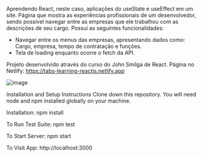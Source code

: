 Aprendendo React, neste caso, aplicações do useState e useEffect em um site. Página que mostra as experiências profissionais de um desenvolvedor, sendo possível navegar entre as empresas que ele trabalhou com as descrições de seu cargo.
Possui as seguintes funcionalidades:
- Navegar entre os menus das empresas, apresentando dados como: Cargo, empresa, tempo de contratação e funções.
- Tela de loading enquanto ocorre o fetch da API.

Projeto desenvolvido através do curso do John Smilga de React. Página no Netlify: https://tabs-learning-reactjs.netlify.app

![image](https://user-images.githubusercontent.com/103163622/187838945-3f3eca21-951c-45e3-9b13-798f6c901821.png)

Installation and Setup Instructions Clone down this repository. You will need node and npm installed globally on your machine.

Installation: npm install

To Run Test Suite: npm test

To Start Server: npm start

To Visit App: http://localhost:3000
